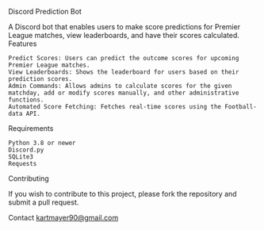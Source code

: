 Discord Prediction Bot

A Discord bot that enables users to make score predictions for Premier League matches, view leaderboards, and have their scores calculated.
Features

    Predict Scores: Users can predict the outcome scores for upcoming Premier League matches.
    View Leaderboards: Shows the leaderboard for users based on their prediction scores.
    Admin Commands: Allows admins to calculate scores for the given matchday, add or modify scores manually, and other administrative functions.
    Automated Score Fetching: Fetches real-time scores using the Football-data API.

Requirements

    Python 3.8 or newer
    Discord.py
    SQLite3
    Requests

Contributing

If you wish to contribute to this project, please fork the repository and submit a pull request.

Contact
kartmayer90@gmail.com
